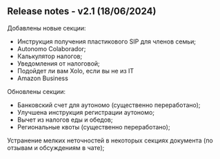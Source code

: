 ## Release notes - v2.1 (18/06/2024)

Добавлены новые секции:

- Инструкция получения пластикового SIP для членов семьи;
- Autonomo Colaborador;
- Калькулятор налогов;
- Уведомления от налоговой;
- Подойдет ли вам Xolo, если вы не из IT
- Amazon Business

Обновлены секции:

- Банковский счет для аутономо (существенно переработано);
- Улучшена инструкция регистрации аутономо;
- Вычет из налогов еды и обедов;
- Региональные квоты (существенно переработано);

Устранение мелких неточностей в некоторых секциях документа (по отзывам и
обсуждениям в чате);
